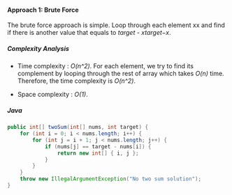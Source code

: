 #### Approach 1: Brute Force

The brute force approach is simple. Loop through each element xx and find if there is another value that equals to _target - xtarget−x_.

##### Complexity Analysis

- Time complexity : _O(n^2)_. For each element, we try to find its complement by looping through the rest of array which takes _O(n)_ time. Therefore, the time complexity is _O(n^2)_.

- Space complexity : _O(1)_.

##### Java

```java
public int[] twoSum(int[] nums, int target) {
    for (int i = 0; i < nums.length; i++) {
        for (int j = i + 1; j < nums.length; j++) {
            if (nums[j] == target - nums[i]) {
                return new int[] { i, j };
            }
        }
    }
    throw new IllegalArgumentException("No two sum solution");
}
```
